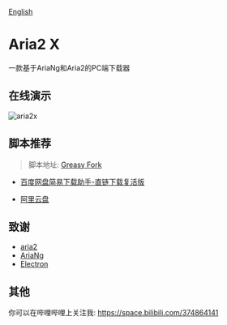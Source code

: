[English](README.md)

# Aria2 X

一款基于AriaNg和Aria2的PC端下载器

## 在线演示

![aria2x](https://github.com/jonssonyan/bilibili-danmu/assets/46235235/6bc1b2d0-5304-4c60-9e00-44f00b569418)

## 脚本推荐

> 脚本地址: [Greasy Fork](https://greasyfork.org/zh-CN)

- [百度网盘简易下载助手-直链下载复活版](https://greasyfork.org/zh-CN/scripts/418182-%E7%99%BE%E5%BA%A6%E7%BD%91%E7%9B%98%E7%AE%80%E6%98%93%E4%B8%8B%E8%BD%BD%E5%8A%A9%E6%89%8B-%E7%9B%B4%E9%93%BE%E4%B8%8B%E8%BD%BD%E5%A4%8D%E6%B4%BB%E7%89%88)

- [阿里云盘](https://greasyfork.org/zh-CN/scripts/425955-%E9%98%BF%E9%87%8C%E4%BA%91%E7%9B%98)

## 致谢

- [aria2](https://github.com/aria2/aria2)
- [AriaNg](https://github.com/mayswind/AriaNg)
- [Electron](https://www.electronjs.org/)

## 其他

你可以在哔哩哔哩上关注我: https://space.bilibili.com/374864141